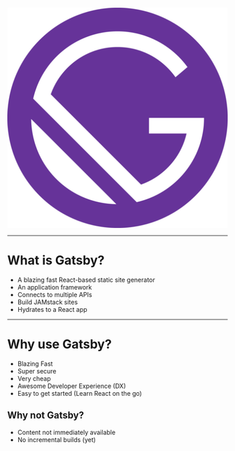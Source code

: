 ![Gatsby Logo](./gatsby-logo.png#logo)

---

# What is Gatsby?

- A blazing fast React-based static site generator
- An application framework
- Connects to multiple APIs
- Build JAMstack sites
- Hydrates to a React app

---

# Why use Gatsby?

- Blazing Fast
- Super secure 
- Very cheap
- Awesome Developer Experience (DX)
- Easy to get started (Learn React on the go)

## Why not Gatsby?

- Content not immediately available
- No incremental builds (yet)